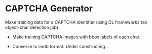 # CAPTCHA Generator
Make training data for a CAPTCHA Identifier using DL frameworks (an object-char detection job).

- Make training CAPTCHA images with bbox labels of each char.

- Converse to imdb format.
  Under constructing...
